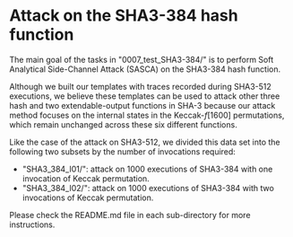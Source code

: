 # Attack on the SHA3-384 hash function

The main goal of the tasks in "0007\_test\_SHA3-384/" is to perform Soft Analytical Side-Channel Attack (SASCA) on the SHA3-384 hash function.

Although we built our templates with traces recorded during SHA3-512 executions, we believe these templates can be used to attack other three hash and two extendable-output functions in SHA-3 because our attack method focuses on the internal states in the Keccak-_f_[1600] permutations, which remain unchanged across these six different functions.

Like the case of the attack on SHA3-512, we divided this data set into the following two subsets by the number of invocations required:

 - "SHA3\_384\_I01/": attack on 1000 executions of SHA3-384 with one invocation of Keccak permutation.
 - "SHA3\_384\_I02/": attack on 1000 executions of SHA3-384 with two invocations of Keccak permutation.

Please check the README.md file in each sub-directory for more instructions.


